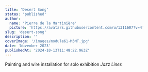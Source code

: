 ```yaml
---
title: 'Desert Song'
status: 'published'
author:
  name: 'Pierre de la Martinière'
  picture: 'https://avatars.githubusercontent.com/u/1311607?v=4'
slug: 'desert-song'
description: ''
coverImage: '/images/module61-M3NT.jpg'
date: 'November 2023'
publishedAt: '2024-10-13T11:48:22.963Z'
---
```


Painting and wire installation for solo exhibition *Jazz Lines*
